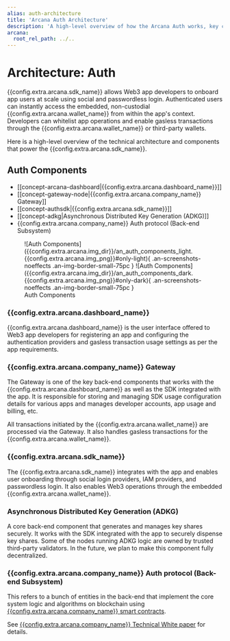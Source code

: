 ```yaml
---
alias: auth-architecture
title: 'Arcana Auth Architecture'
description: 'A high-level overview of how the Arcana Auth works, key components and their interactions.'
arcana:
  root_rel_path: ../..
---
```


# Architecture: Auth

[{{config.extra.arcana.company_name}} Technical White Paper Ref]: https://www.notion.so/Arcana-Technical-Docs-a1d7fd0d2970452586c693e4fee14d08

{{config.extra.arcana.sdk_name}} allows Web3 app developers to onboard app users at scale using social and passwordless login. Authenticated users can instantly access the embedded, non-custodial {{config.extra.arcana.wallet_name}} from within the app's context. Developers can whitelist app operations and enable gasless transactions through the {{config.extra.arcana.wallet_name}} or third-party wallets.

Here is a high-level overview of the technical architecture and components that power the {{config.extra.arcana.sdk_name}}.

## Auth Components

* [[concept-arcana-dashboard|{{config.extra.arcana.dashboard_name}}]]
* [[concept-gateway-node|{{config.extra.arcana.company_name}} Gateway]]
* [[concept-authsdk|{{config.extra.arcana.sdk_name}}]]
* [[concept-adkg|Asynchronous Distributed Key Generation (ADKG)]]
* {{config.extra.arcana.company_name}} Auth protocol (Back-end Subsystem)

<figure markdown="span">
  ![Auth Components]({{config.extra.arcana.img_dir}}/an_auth_components_light.{{config.extra.arcana.img_png}}#only-light){ .an-screenshots-noeffects .an-img-border-small-75pc }
  ![Auth Components]({{config.extra.arcana.img_dir}}/an_auth_components_dark.{{config.extra.arcana.img_png}}#only-dark){ .an-screenshots-noeffects .an-img-border-small-75pc }
  <figcaption>Auth Components</figcaption>
</figure>

### {{config.extra.arcana.dashboard_name}}

{{config.extra.arcana.dashboard_name}} is the user interface offered to Web3 app developers for registering an app and configuring the authentication providers and gasless transaction usage settings as per the app requirements. 

### {{config.extra.arcana.company_name}} Gateway

The Gateway is one of the key back-end components that works with the {{config.extra.arcana.dashboard_name}} as well as the SDK integrated with the app. It is responsible for storing and managing SDK usage configuration details for various apps and manages developer accounts, app usage and billing, etc. 

All transactions initiated by the {{config.extra.arcana.wallet_name}} are processed via the Gateway. It also handles gasless transactions for the {{config.extra.arcana.wallet_name}}.

### {{config.extra.arcana.sdk_name}}

The {{config.extra.arcana.sdk_name}} integrates with the app and enables user onboarding through social login providers, IAM providers, and passwordless login. It also enables Web3 operations through the embedded {{config.extra.arcana.wallet_name}}.

### Asynchronous Distributed Key Generation (ADKG)

A core back-end component that generates and manages key shares securely. It works with the SDK integrated with the app to securely dispense key shares. Some of the nodes running ADKG logic are owned by trusted third-party validators. In the future, we plan to make this component fully decentralized.

### {{config.extra.arcana.company_name}} Auth protocol (Back-end Subsystem)

This refers to a bunch of entities in the back-end that implement the core system logic and algorithms on blockchain using [{{config.extra.arcana.company_name}} smart contracts]({{page.meta.arcana.root_rel_path}}/concepts/ansmartc/an-smart-contracts.md).

See [{{config.extra.arcana.company_name}} Technical White paper][{{config.extra.arcana.company_name}} Technical White Paper Ref] for details.